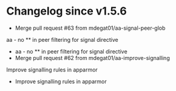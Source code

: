 # Changelog since v1.5.6
- Merge pull request #63 from mdegat01/aa-signal-peer-glob

aa - no ** in peer filtering for signal directive 
- aa - no ** in peer filtering for signal directive 
- Merge pull request #62 from mdegat01/aa-improve-signalling

Improve signalling rules in apparmor 
- Improve signalling rules in apparmor 
